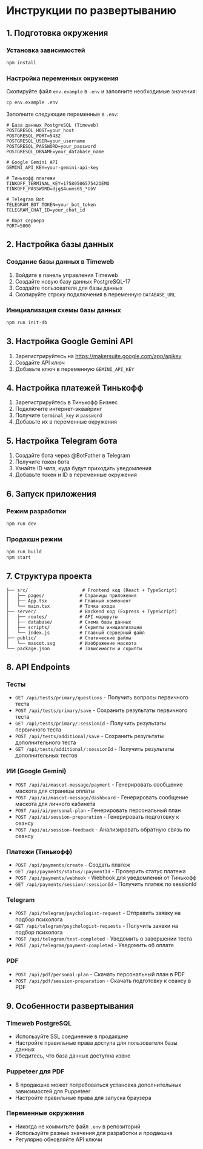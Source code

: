 # Инструкции по развертыванию

## 1. Подготовка окружения

### Установка зависимостей
```bash
npm install
```

### Настройка переменных окружения
Скопируйте файл `env.example` в `.env` и заполните необходимые значения:

```bash
cp env.example .env
```

Заполните следующие переменные в `.env`:

```env
# База данных PostgreSQL (Timeweb)
POSTGRESQL_HOST=your_host
POSTGRESQL_PORT=5432
POSTGRESQL_USER=your_username
POSTGRESQL_PASSWORD=your_password
POSTGRESQL_DBNAME=your_database_name

# Google Gemini API
GEMINI_API_KEY=your-gemini-api-key

# Тинькофф платежи
TINKOFF_TERMINAL_KEY=1758050657542DEMO
TINKOFF_PASSWORD=djg$4uums6S_*UbV

# Telegram Bot
TELEGRAM_BOT_TOKEN=your_bot_token
TELEGRAM_CHAT_ID=your_chat_id

# Порт сервера
PORT=5000
```

## 2. Настройка базы данных

### Создание базы данных в Timeweb
1. Войдите в панель управления Timeweb
2. Создайте новую базу данных PostgreSQL-17
3. Создайте пользователя для базы данных
4. Скопируйте строку подключения в переменную `DATABASE_URL`

### Инициализация схемы базы данных
```bash
npm run init-db
```

## 3. Настройка Google Gemini API

1. Зарегистрируйтесь на https://makersuite.google.com/app/apikey
2. Создайте API ключ
3. Добавьте ключ в переменную `GEMINI_API_KEY`

## 4. Настройка платежей Тинькофф

1. Зарегистрируйтесь в Тинькофф Бизнес
2. Подключите интернет-эквайринг
3. Получите `terminal_key` и `password`
4. Добавьте их в переменные окружения

## 5. Настройка Telegram бота

1. Создайте бота через @BotFather в Telegram
2. Получите токен бота
3. Узнайте ID чата, куда будут приходить уведомления
4. Добавьте токен и ID в переменные окружения

## 6. Запуск приложения

### Режим разработки
```bash
npm run dev
```

### Продакшн режим
```bash
npm run build
npm start
```

## 7. Структура проекта

```
├── src/                    # Frontend код (React + TypeScript)
│   ├── pages/             # Страницы приложения
│   ├── App.tsx            # Главный компонент
│   └── main.tsx           # Точка входа
├── server/                # Backend код (Express + TypeScript)
│   ├── routes/            # API маршруты
│   ├── database/          # Схема базы данных
│   ├── scripts/           # Скрипты инициализации
│   └── index.js           # Главный серверный файл
├── public/                # Статические файлы
│   └── mascot.svg         # Изображение маскота
└── package.json           # Зависимости и скрипты
```

## 8. API Endpoints

### Тесты
- `GET /api/tests/primary/questions` - Получить вопросы первичного теста
- `POST /api/tests/primary/save` - Сохранить результаты первичного теста
- `GET /api/tests/primary/:sessionId` - Получить результаты первичного теста
- `POST /api/tests/additional/save` - Сохранить результаты дополнительного теста
- `GET /api/tests/additional/:sessionId` - Получить результаты дополнительных тестов

### ИИ (Google Gemini)
- `POST /api/ai/mascot-message/payment` - Генерировать сообщение маскота для страницы оплаты
- `POST /api/ai/mascot-message/dashboard` - Генерировать сообщение маскота для личного кабинета
- `POST /api/ai/personal-plan` - Генерировать персональный план
- `POST /api/ai/session-preparation` - Генерировать подготовку к сеансу
- `POST /api/ai/session-feedback` - Анализировать обратную связь по сеансу

### Платежи (Тинькофф)
- `POST /api/payments/create` - Создать платеж
- `GET /api/payments/status/:paymentId` - Проверить статус платежа
- `POST /api/payments/webhook` - Webhook для уведомлений от Тинькофф
- `GET /api/payments/session/:sessionId` - Получить платеж по sessionId

### Telegram
- `POST /api/telegram/psychologist-request` - Отправить заявку на подбор психолога
- `GET /api/telegram/psychologist-requests` - Получить заявки на подбор психолога
- `POST /api/telegram/test-completed` - Уведомить о завершении теста
- `POST /api/telegram/payment-completed` - Уведомить об оплате

### PDF
- `POST /api/pdf/personal-plan` - Скачать персональный план в PDF
- `POST /api/pdf/session-preparation` - Скачать подготовку к сеансу в PDF

## 9. Особенности развертывания

### Timeweb PostgreSQL
- Используйте SSL соединение в продакшне
- Настройте правильные права доступа для пользователя базы данных
- Убедитесь, что база данных доступна извне

### Puppeteer для PDF
- В продакшне может потребоваться установка дополнительных зависимостей для Puppeteer
- Настройте правильные права для запуска браузера

### Переменные окружения
- Никогда не коммитьте файл `.env` в репозиторий
- Используйте разные значения для разработки и продакшна
- Регулярно обновляйте API ключи  

